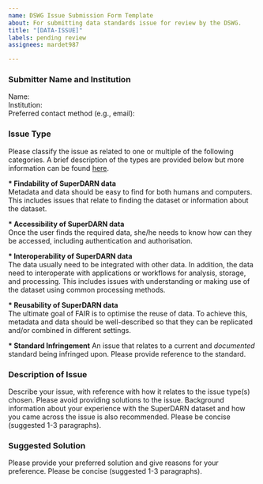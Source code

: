 ```yaml
---
name: DSWG Issue Submission Form Template
about: For submitting data standards issue for review by the DSWG.
title: "[DATA-ISSUE]"
labels: pending review
assignees: mardet987

---
```


### Submitter Name and Institution
Name:  
Institution:  
Preferred contact method (e.g., email):  

### Issue Type
Please classify the issue as related to one or multiple of the following 
categories. A brief description of the types are provided below but more 
information can be found [here](https://www.go-fair.org/fair-principles/).

__* Findability of SuperDARN data__  
Metadata and data should be easy to find for both humans and computers. This 
includes issues that relate to finding the dataset or information about the 
dataset.

__* Accessibility of SuperDARN data__  
Once the user finds the required data, she/he needs to know how can they be 
accessed, including authentication and authorisation.

__* Interoperability of SuperDARN data__  
The data usually need to be integrated with other data. In addition, the data 
need to interoperate with applications or workflows for analysis, storage, and 
processing. This includes issues with understanding or making use of the 
dataset using common processing methods. 

__* Reusability of SuperDARN data__  
The ultimate goal of FAIR is to optimise the reuse of data. To achieve this, 
metadata and data should be well-described so that they can be replicated 
and/or combined in different settings. 

__* Standard Infringement__
An issue that relates to a current and _documented_ standard being infringed 
upon. Please provide reference to the standard. 

### Description of Issue
Describe your issue, with reference with how it relates to the issue type(s)
chosen. Please avoid providing solutions to the issue. Background information
about your experience with the SuperDARN dataset and how you came across the 
issue is also recommended. Please be concise (suggested 1-3 paragraphs).
  
### Suggested Solution
Please provide your preferred solution and give reasons for your preference.
Please be concise (suggested 1-3 paragraphs).

